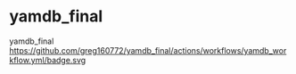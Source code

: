 # yamdb_final
yamdb_final
https://github.com/greg160772/yamdb_final/actions/workflows/yamdb_workflow.yml/badge.svg